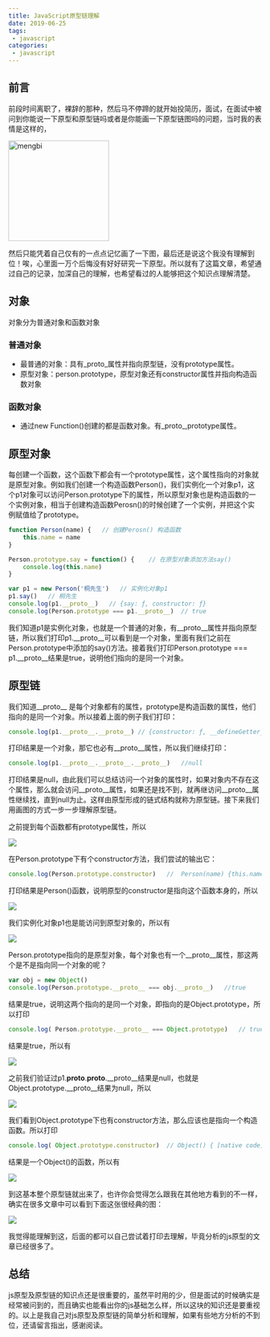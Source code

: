 ```yaml
---
title: JavaScript原型链理解
date: 2019-06-25
tags:
 - javascript
categories:
 - javascript
---
```


## 前言
前段时间离职了，裸辞的那种，然后马不停蹄的就开始投简历，面试，在面试中被问到你能说一下原型和原型链吗或者是你能画一下原型链图吗的问题，当时我的表情是这样的，

<img src="./imgs/mengbi.jpg" width = "200" alt="mengbi" align=center title="mengbi" />

然后只能凭着自己仅有的一点点记忆画了一下图，最后还是说这个我没有理解到位！唉，心里面一万个后悔没有好好研究一下原型。所以就有了这篇文章，希望通过自己的记录，加深自己的理解，也希望看过的人能够把这个知识点理解清楚。

## 对象
对象分为普通对象和函数对象

### 普通对象
- 最普通的对象：具有_proto_属性并指向原型链，没有prototype属性。
- 原型对象：person.prototype，原型对象还有constructor属性并指向构造函数对象

### 函数对象
- 通过new Function()创建的都是函数对象。有_proto_,prototype属性。

## 原型对象
每创建一个函数，这个函数下都会有一个prototype属性，这个属性指向的对象就是原型对象。例如我们创建一个构造函数Person()，我们实例化一个对象p1，这个p1对象可以访问Person.prototype下的属性，所以原型对象也是构造函数的一个实例对象，相当于创建构造函数Perosn()的时候创建了一个实例，并把这个实例赋值给了prototype。
```js
function Person(name) {   // 创建Perosn() 构造函数
	this.name = name
}

Person.prototype.say = function() {    // 在原型对象添加方法say()
    console.log(this.name)
}

var p1 = new Person('桐先生')   // 实例化对象p1
p1.say()   // 桐先生
console.log(p1.__proto__)   // {say: ƒ, constructor: ƒ}
console.log(Person.prototype === p1.__proto__)  // true
```
我们知道p1是实例化对象，也就是一个普通的对象，有__proto__属性并指向原型链，所以我们打印p1.__proto__可以看到是一个对象，里面有我们之前在Person.prototype中添加的say()方法。接着我们打印Person.prototype === p1.__proto__结果是true，说明他们指向的是同一个对象。

## 原型链
我们知道__proto__ 是每个对象都有的属性，prototype是构造函数的属性，他们指向的是同一个对象。所以接着上面的例子我们打印：
```js
console.log(p1.__proto__.__proto__) // {constructor: ƒ, __defineGetter__: ƒ, __defineSetter__: ƒ, hasOwnProperty: ƒ, __lookupGetter__: ƒ, …}
```
打印结果是一个对象，那它也必有__proto__属性，所以我们继续打印：
```js
console.log(p1.__proto__.__proto__.__proto__)   //null
```
打印结果是null，由此我们可以总结访问一个对象的属性时，如果对象内不存在这个属性，那么就会访问__proto__属性，如果还是找不到，就再继访问__proto__属性继续找，直到null为止。这样由原型形成的链式结构就称为原型链。接下来我们用画图的方式一步一步理解原型链。

之前提到每个函数都有prototype属性，所以

![](./imgs/01.png)

在Person.prototype下有个constructor方法，我们尝试的输出它：
```js
console.log(Person.prototype.constructor)   //  Person(name) {this.name = name}
```
打印结果是Person()函数，说明原型的constructor是指向这个函数本身的，所以

![](./imgs/02.png)

我们实例化对象p1也是能访问到原型对象的，所以有

![](./imgs/03.png)

Person.prototype指向的是原型对象，每个对象也有一个__proto__属性，那这两个是不是指向同一个对象的呢？
```js
var obj = new Object()
console.log(Person.prototype.__proto__ === obj.__proto__)   //true
```
结果是true，说明这两个指向的是同一个对象，即指向的是Object.prototype，所以打印
```js
console.log( Person.prototype.__proto__ === Object.prototype)   // true
```
结果是true，所以有

![](./imgs/04.png)

之前我们验证过p1.__proto__.__proto__.__proto__结果是null，也就是Object.prototype.__proto__结果为null，所以

![](./imgs/05.png)

我们看到Object.prototype下也有constructor方法，那么应该也是指向一个构造函数。所以打印
```js
console.log( Object.prototype.constructor)  // Object() { [native code] }
```
结果是一个Object()的函数，所以有

![](./imgs/06.png)

到这基本整个原型链就出来了，也许你会觉得怎么跟我在其他地方看到的不一样，确实在很多文章中可以看到下面这张很经典的图：

![](./imgs/111.png)

我觉得能理解到这，后面的都可以自己尝试着打印去理解，毕竟分析的js原型的文章已经很多了。

## 总结
js原型及原型链的知识点还是很重要的，虽然平时用的少，但是面试的时候确实是经常被问到的，而且确实也能看出你的js基础怎么样，所以这块的知识还是要重视的。以上是我自己对js原型及原型链的简单分析和理解，如果有些地方分析的不到位，还请留言指出，感谢阅读。

<Vssue title="Vssue js" />





